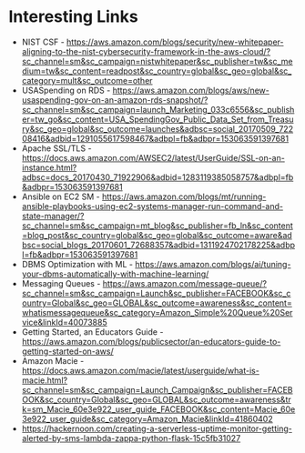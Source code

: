 # Interesting Links

- NIST CSF - https://aws.amazon.com/blogs/security/new-whitepaper-aligning-to-the-nist-cybersecurity-framework-in-the-aws-cloud/?sc_channel=sm&sc_campaign=nistwhitepaper&sc_publisher=tw&sc_medium=tw&sc_content=readpost&sc_country=global&sc_geo=global&sc_category=mult&sc_outcome=other
- USASpending on RDS - https://aws.amazon.com/blogs/aws/new-usaspending-gov-on-an-amazon-rds-snapshot/?sc_channel=sm&sc_campaign=launch_Marketing_033c6556&sc_publisher=tw_go&sc_content=USA_SpendingGov_Public_Data_Set_from_Treasury&sc_geo=global&sc_outcome=launches&adbsc=social_20170509_72208416&adbid=1291055617598467&adbpl=fb&adbpr=153063591397681
- Apache SSL/TLS - https://docs.aws.amazon.com/AWSEC2/latest/UserGuide/SSL-on-an-instance.html?adbsc=docs_20170430_71922906&adbid=1283119385058757&adbpl=fb&adbpr=153063591397681
- Ansible on EC2 SM - https://aws.amazon.com/blogs/mt/running-ansible-playbooks-using-ec2-systems-manager-run-command-and-state-manager/?sc_channel=sm&sc_campaign=mt_blog&sc_publisher=fb_ln&sc_content=blog_post&sc_country=global&sc_geo=global&sc_outcome=aware&adbsc=social_blogs_20170601_72688357&adbid=1311924702178225&adbpl=fb&adbpr=153063591397681
- DBMS Optimization with ML - https://aws.amazon.com/blogs/ai/tuning-your-dbms-automatically-with-machine-learning/
- Messaging Queues - https://aws.amazon.com/message-queue/?sc_channel=sm&sc_campaign=Launch&sc_publisher=FACEBOOK&sc_country=Global&sc_geo=GLOBAL&sc_outcome=awareness&sc_content=whatismessagequeue&sc_category=Amazon_Simple%20Queue%20Service&linkId=40073885
- Getting Started, an Educators Guide - https://aws.amazon.com/blogs/publicsector/an-educators-guide-to-getting-started-on-aws/
- Amazon Macie - https://docs.aws.amazon.com/macie/latest/userguide/what-is-macie.html?sc_channel=sm&sc_campaign=Launch_Campaign&sc_publisher=FACEBOOK&sc_country=Global&sc_geo=GLOBAL&sc_outcome=awareness&trk=sm_Macie_60e3e922_user_guide_FACEBOOK&sc_content=Macie_60e3e922_user_guide&sc_category=Amazon_Macie&linkId=41860402
- https://hackernoon.com/creating-a-serverless-uptime-monitor-getting-alerted-by-sms-lambda-zappa-python-flask-15c5fb31027
